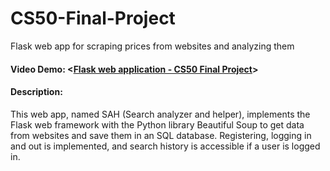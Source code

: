# CS50-Final-Project
Flask web app for scraping prices from websites and analyzing them

#### Video Demo:  <[Flask web application - CS50 Final Project](https://youtu.be/Dvcl5UgBkaY)>
#### Description:
This web app, named SAH (Search analyzer and helper), implements the Flask web framework with the Python library Beautiful Soup to get data from websites and save them in an SQL database. Registering, logging in and out is implemented, and search history is accessible if a user is logged in.
